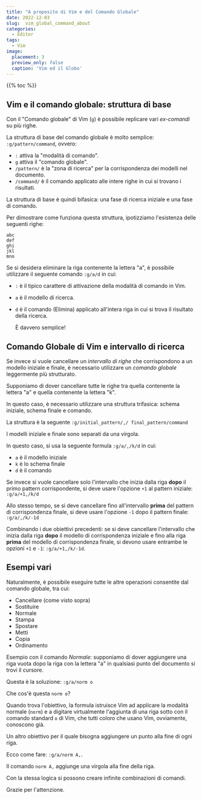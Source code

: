 ```yaml
---
title: "A proposito di Vim e del Comando Globale"
date: 2022-12-03
slug:  vim_global_command_about
categories:
  - Editor
tags:
  - Vim
image:
  placement: 3
  preview_only: false 
  caption: 'Vim ed il Globo'
---
```


{{% toc %}}

## Vim e il comando globale: struttura di base

Con il "Comando globale" di Vim (`g`) è possibile replicare vari
*ex-comandi* su più righe.

La struttura di base del comando globale è molto semplice:
`:g/pattern/command`, ovvero:

- `:` attiva la "modalità di comando".
- `g` attiva il "comando globale".
- `/pattern/` è la "zona di ricerca" per la corrispondenza dei modelli
  nel documento.
- `/command/` è il comando applicato alle intere righe in cui si trovano
  i risultati.

La struttura di base è quindi bifasica: una fase di ricerca iniziale e
una fase di comando.

Per dimostrare come funziona questa struttura, ipotizziamo l'esistenza delle seguenti
righe:

    abc
    def
    ghi
    jkl
    mno

Se si desidera eliminare la riga  contenente la lettera "a", è possibile
utilizzare il seguente comando `:g/a/d` in cui:

- `:` è il tipico carattere di attivazione della modalità di comando in Vim.
- `a` è il modello di ricerca.
- `d` è il comando (Elimina) applicato all'intera riga in cui si trova
  il risultato della ricerca.

  È davvero semplice!

## Comando Globale di Vim e intervallo di ricerca

Se invece si vuole cancellare un *intervallo di righe* che corrispondono
a un modello iniziale e finale, è necessario utilizzare un *comando
globale* leggermente più strutturato.

Supponiamo di dover cancellare tutte le righe tra quella contenente la
lettera "a" e quella contenente la lettera "k".

In questo caso, è necessario utilizzare una struttura trifasica: schema
iniziale, schema finale e comando.

La struttura è la seguente `:g/initial_pattern/,/ final_pattern/command`

I modelli iniziale e finale sono separati da una virgola.

In questo caso, si usa la seguente formula
`:g/a/,/k/d` in cui:

- `a` è il modello iniziale
- `k` è lo schema finale
- `d` è il comando

Se invece si vuole cancellare solo l'intervallo che inizia dalla riga
**dopo** il primo pattern corrispondente, si deve usare l'opzione `+1`
al pattern iniziale:
`:g/a/+1,/k/d`

Allo stesso tempo, se si deve cancellare fino all'intervallo **prima**
del pattern di corrispondenza finale, si deve usare l'opzione `-1` dopo
il pattern finale:
`:g/a/,/k/-1d`

Combinando i due obiettivi precedenti: se si deve cancellare
l'intervallo che inizia dalla riga **dopo** il modello di corrispondenza
iniziale e fino alla riga **prima** del modello di corrispondenza
finale, si devono usare entrambe le opzioni `+1` e `-1`:
`:g/a/+1,/k/-1d`.

## Esempi vari

Naturalmente, è possibile eseguire tutte le altre operazioni consentite
dal comando globale, tra cui:

- Cancellare (come visto sopra)
- Sostituire
- Normale
- Stampa
- Spostare
- Metti
- Copia
- Ordinamento

Esempio con il comando *Normale*: supponiamo di dover aggiungere una
riga vuota dopo la riga con la lettera "a" in qualsiasi punto del
documento si trovi il cursore.

Questa è la soluzione:
`:g/a/norm o`

Che cos'è questa `norm o`?

Quando trova l'obiettivo, la formula istruisce Vim ad applicare la
modalità normale (`norm`) e a digitare virtualmente l'aggiunta di una
riga sotto con il comando standard `o` di Vim, che tutti coloro che
usano Vim, ovviamente, conoscono già.

Un altro obiettivo per il quale bisogna aggiungere un punto alla fine di
ogni riga.

Ecco come fare:
`:g/a/norm A,`.

Il comando `norm A,` aggiunge una virgola alla fine della riga.

Con la stessa logica si possono creare infinite combinazioni di comandi.

Grazie per l'attenzione.
